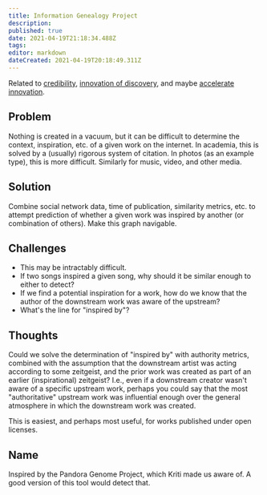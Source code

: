 ```yaml
---
title: Information Genealogy Project
description: 
published: true
date: 2021-04-19T21:18:34.488Z
tags: 
editor: markdown
dateCreated: 2021-04-19T20:18:49.311Z
---
```


Related to [credibility](../goals/credibility), [innovation of discovery](../goals/innovate-discovery), and maybe [accelerate innovation](../goals/accelerate-innovation).

## Problem

Nothing is created in a vacuum, but it can be difficult to determine the
context, inspiration, etc. of a given work on the internet.  In academia, this
is solved by a (usually) rigorous system of citation.  In photos (as an example
type), this is more difficult.  Similarly for music, video, and other media.

## Solution

Combine social network data, time of publication, similarity metrics, etc. to
attempt prediction of whether a given work was inspired by another (or
combination of others).  Make this graph navigable.

## Challenges
- This may be intractably difficult.
- If two songs inspired a given song, why should it be similar enough to
  either to detect?
- If we find a potential inspiration for a work, how do we know that the
  author of the downstream work was aware of the upstream?
- What's the line for "inspired by"?
    
## Thoughts
Could we solve the determination of "inspired by" with authority metrics,
combined with the assumption that the downstream artist was acting according to
some zeitgeist, and the prior work was created as part of an earlier
(inspirational) zeitgeist?  I.e., even if a downstream creator wasn't aware of
a specific upstream work, perhaps you could say that the most "authoritative"
upstream work was influential enough over the general atmosphere in which the
downstream work was created.

This is easiest, and perhaps most useful, for works published under open
licenses.

## Name

Inspired by the Pandora Genome Project, which Kriti made us aware of.  A good
version of this tool would detect that.

